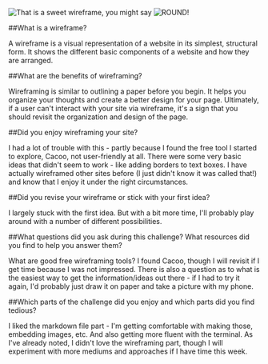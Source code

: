 ![That is a sweet wireframe, you might say](/imgs/wireframe-index.png)
![ROUND!](/imgs/wireframe-blog-index.png)

##What is a wireframe?

A wireframe is a visual representation of a website in its simplest, structural form. It shows the different basic components of a website and how they are arranged.

##What are the benefits of wireframing?

Wireframing is similar to outlining a paper before you begin. It helps you organize your thoughts and create a better design for your page. Ultimately, if a user can't interact with your site via wireframe, it's a sign that you should revisit the organization and design of the page.

##Did you enjoy wireframing your site?

I had a lot of trouble with this - partly because I found the free tool I started to explore, Cacoo, not user-friendly at all. There were some very basic ideas that didn't seem to work - like adding borders to text boxes. I have actually wireframed other sites before (I just didn't know it was called that!) and know that I enjoy it under the right circumstances.

##Did you revise your wireframe or stick with your first idea?

I largely stuck with the first idea. But with a bit more time, I'll probably play around with a number of different possibilities.

##What questions did you ask during this challenge? What resources did you find to help you answer them?

What are good free wireframing tools? I found Cacoo, though I will revisit if I get time because I was not impressed. There is also a question as to what is the easiest way to get the information/ideas out there - if I had to try it again, I'd probably just draw it on paper and take a picture with my phone.

##Which parts of the challenge did you enjoy and which parts did you find tedious?

I liked the markdown file part - I'm getting comfortable with making those, embedding images, etc. And also getting more fluent with the terminal. As I've already noted, I didn't love the wireframing part, though I will experiment with more mediums and approaches if I have time this week.